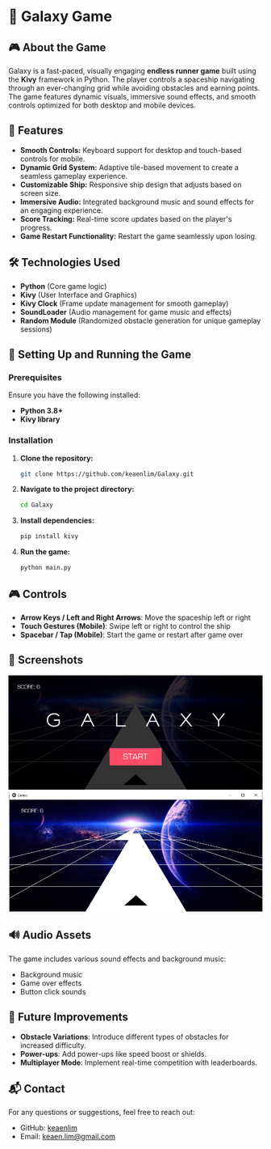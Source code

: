 # 🌌 Galaxy Game

## 🎮 About the Game
Galaxy is a fast-paced, visually engaging **endless runner game** built using the **Kivy** framework in Python. The player controls a spaceship navigating through an ever-changing grid while avoiding obstacles and earning points. The game features dynamic visuals, immersive sound effects, and smooth controls optimized for both desktop and mobile devices.

## 🚀 Features
- **Smooth Controls:** Keyboard support for desktop and touch-based controls for mobile.
- **Dynamic Grid System:** Adaptive tile-based movement to create a seamless gameplay experience.
- **Customizable Ship:** Responsive ship design that adjusts based on screen size.
- **Immersive Audio:** Integrated background music and sound effects for an engaging experience.
- **Score Tracking:** Real-time score updates based on the player's progress.
- **Game Restart Functionality:** Restart the game seamlessly upon losing.

## 🛠️ Technologies Used
- **Python** (Core game logic)
- **Kivy** (User Interface and Graphics)
- **Kivy Clock** (Frame update management for smooth gameplay)
- **SoundLoader** (Audio management for game music and effects)
- **Random Module** (Randomized obstacle generation for unique gameplay sessions)

## 🔧 Setting Up and Running the Game
### Prerequisites
Ensure you have the following installed:
- **Python 3.8+**
- **Kivy library**

### Installation
1. **Clone the repository:**
   ```sh
   git clone https://github.com/keaenlim/Galaxy.git
   ```
2. **Navigate to the project directory:**
   ```sh
   cd Galaxy
   ```
3. **Install dependencies:**
   ```sh
   pip install kivy
   ```
4. **Run the game:**
   ```sh
   python main.py
   ```

## 🎮 Controls
- **Arrow Keys / Left and Right Arrows**: Move the spaceship left or right
- **Touch Gestures (Mobile)**: Swipe left or right to control the ship
- **Spacebar / Tap (Mobile)**: Start the game or restart after game over

## 📸 Screenshots
![Galaxy Game Start](galaxy.png)
![Galaxy Game Game End](galaxy3.png)

## 🔊 Audio Assets
The game includes various sound effects and background music:
- Background music
- Game over effects
- Button click sounds

## 🎯 Future Improvements
- **Obstacle Variations**: Introduce different types of obstacles for increased difficulty.
- **Power-ups**: Add power-ups like speed boost or shields.
- **Multiplayer Mode**: Implement real-time competition with leaderboards.

## 📬 Contact
For any questions or suggestions, feel free to reach out:
- GitHub: [keaenlim](https://github.com/keaenlim)
- Email: keaen.lim@gmail.com
